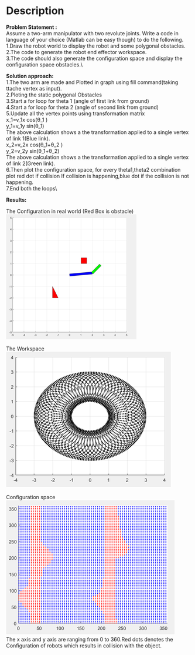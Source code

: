 # Description
**Problem Statement :**\
Assume a two-arm manipulator with two revolute joints. Write a code in language of your choice (Matlab can be easy though) to do the following.\
1.Draw the robot world to display the robot and some polygonal obstacles.\
2.The code to generate the robot end effector workspace.\
3.The code should also generate the configuration space and display the configuration  space obstacles.\

**Solution approach:**\
1.The two arm are made and Plotted in graph using fill command(taking ttache vertex as input).\
2.Ploting the static  polygonal Obstacles\
3.Start a for loop for theta 1 (angle of first link from ground)\
4.Start a for loop for theta 2 (angle of second link from ground)\
5.Update all the vertex points using transformation matrix \
x_1=v_1x  cos⁡(θ_1 )\
y_1=v_1y sin⁡(θ_1) \
The above calculation shows a the transformation applied to a single vertex of link 1(Blue link). \
x_2=v_2x  cos⁡(θ_1+θ_2 )\
y_2=v_2y sin⁡(θ_1+θ_2) \
The above calculation shows a the transformation applied to a single vertex of link 2(Green link). \
6.Then plot the configuration space, for every theta1,theta2 combination plot red dot if collision If collision is happening,blue dot if the collision is not happening.\
7.End both the loops\


**Results:**
 
The Configuration in real world (Red Box is obstacle)\
![](Images/img1.PNG)
 
The Workspace \
![](Images/img2.PNG)
 
Configuration space\
![](Images/img3.PNG)\
The x axis and y axis are ranging from 0 to 360.Red dots denotes the Configuration of robots which results in collision with the object.

